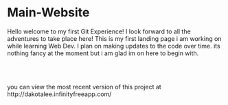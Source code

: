 # Main-Website
<p>Hello welcome to my first Git Experience! I look forward
to all the adventures to take place here! This is my first landing page i
am working on while learning Web Dev. I plan on making updates to the code over time. its nothing fancy at the moment
but i am glad im on here to begin with. </p>
<br>
<br>
<p> you can view the most recent version of this project at http://dakotalee.infinityfreeapp.com/ </p>
